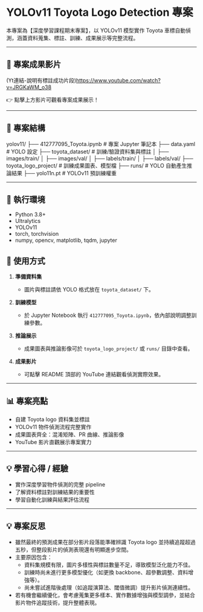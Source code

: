 # YOLOv11 Toyota Logo Detection 專案

本專案為【深度學習課程期末專案】，以 YOLOv11 模型實作 Toyota 車標自動偵測，涵蓋資料蒐集、標註、訓練、成果展示等完整流程。

---

## 🎥 專案成果影片

(Yt連結-說明有標註成功片段)https://www.youtube.com/watch?v=JRGKaWM_o38

👉 點擊上方影片可觀看專案成果展示！

---

## 📁 專案結構
yolov11/
├── 412777095_Toyota.ipynb # 專案 Jupyter 筆記本
├── data.yaml # YOLO 設定
├── toyota_dataset/ # 訓練/驗證資料集與標註
│ ├── images/train/
│ ├── images/val/
│ ├── labels/train/
│ ├── labels/val/
├── toyota_logo_project/ # 訓練成果圖表、模型檔
├── runs/ # YOLO 自動產生推論結果
├── yolo11n.pt # YOLOv11 預訓練權重

---

## 🧰 執行環境

- Python 3.8+
- Ultralytics
- YOLOv11
- torch, torchvision
- numpy, opencv, matplotlib, tqdm, jupyter


## 🚀 使用方式

1. **準備資料集**
    - 圖片與標註請依 YOLO 格式放在 `toyota_dataset/` 下。

2. **訓練模型**
    - 於 Jupyter Notebook 執行 `412777095_Toyota.ipynb`，依內部說明調整訓練參數。

3. **推論展示**
    - 成果圖表與推論影像可於 `toyota_logo_project/` 或 `runs/` 目錄中查看。

4. **成果影片**
    - 可點擊 README 頂部的 YouTube 連結觀看偵測實際效果。

---

## 📊 專案亮點

- 自建 Toyota logo 資料集並標註
- YOLOv11 物件偵測流程完整實作
- 成果圖表齊全：混淆矩陣、PR 曲線、推論影像
- YouTube 影片直觀展示專案實力

---

## 💡 學習心得 / 經驗

- 實作深度學習物件偵測的完整 pipeline
- 了解資料標註對訓練結果的重要性
- 學習自動化訓練與結果評估流程

---
## 💡 專案反思

- 雖然最終的預測成果在部分影片段落能準確辨識 Toyota logo 並持續追蹤超過五秒，但整段影片的偵測表現還有明顯進步空間。
- 主要原因包含：
    - 資料集規模有限，圖片多樣性與標註數量不足，導致模型泛化能力不佳。
    - 訓練時尚未進行更多模型優化（如更換 backbone、超參數調整、資料增強等）。
    - 尚未嘗試進階後處理（如追蹤演算法、閾值微調）提升影片偵測連續性。
- 若有機會繼續優化，會考慮蒐集更多樣本、實作數據增強與模型調參，並結合影片物件追蹤技術，提升整體表現。







